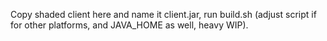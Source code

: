 Copy shaded client here and name it client.jar, run build.sh (adjust script if
for other platforms, and JAVA_HOME as well, heavy WIP).
